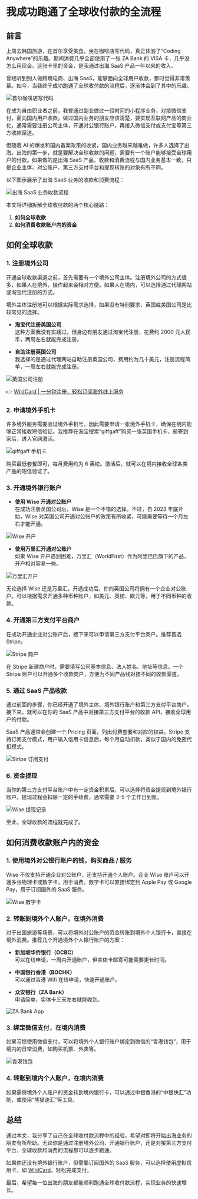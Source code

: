 # 我成功跑通了全球收付款的全流程

## 前言

上周去韩国旅游，在首尔享受美食，坐在咖啡店写代码，真正体验了“Coding Anywhere”的乐趣。期间消费几乎全部使用了一张 ZA Bank 的 VISA 卡，几乎没怎么用现金。这张卡里的资金，是我通过出海 SaaS 产品一年以来的收入。

曾经听到别人做跨境电商、出海 SaaS，能够面向全球用户收款，那时觉得非常羡慕。如今，当我终于成功跑通了全球收付款的流程后，逐渐体会到了其中的乐趣。

![首尔咖啡店写代码](https://bbtdd.com/img/6784208235849.webp)

在成为自由职业者之前，我曾通过副业做过一段时间的小程序业务，对接微信支付，面向国内用户收款。做过国内业务的朋友应该清楚，要实现互联网产品的商业化，通常需要注册公司主体，开通对公银行账户，再接入微信支付或支付宝等第三方收款渠道。

但随着 AI 的爆发和国内备案政策的收紧，国内业务越来越难做，许多人选择了出海。出海的第一步，就是要解决全球收款的问题，需要有一个账户能够接受全球用户的付款。如果做的是出海 SaaS 产品，收款和消费流程与国内业务基本一致，只是企业主体、对公账户、第三方支付平台和提现转账的对象有所不同。

以下图示展示了出海 SaaS 业务的收款和消费流程：

![出海 SaaS 业务收款流程](https://bbtdd.com/img/0035231613.webp)

本文将详细拆解全球收付款的两个核心链路：

1. **如何全球收款**
2. **如何消费收款账户内的资金**

## 如何全球收款

### 1. 注册境外公司

开通全球收款渠道之前，首先需要有一个境外公司主体。注册境外公司的方式很多，如果人在境外，操作起来会相对方便。如果人在境内，可以选择通过代理网站或淘宝代注册的方式。

境外主体注册地可以根据实际需求选择，如果没有特别要求，英国或美国公司是比较常见的选择。

- **淘宝代注册美国公司**  
  这种方案我没有实践过，但身边有朋友通过淘宝代注册，花费约 2000 元人民币，两周左右就能完成注册。
  
- **自助注册英国公司**  
  我选择的是通过代理网站自助注册英国公司，费用约为几十美元，注册流程简单，一周左右就能完成注册。

![英国公司注册](https://bbtdd.com/img/4614943862.webp)

👉 [WildCard | 一分钟注册，轻松订阅海外线上服务](https://bbtdd.com/WildCard)

### 2. 申请境外手机卡

许多境外服务需要验证境外手机号，因此需要申请一张境外手机卡，确保在境内能够正常接收短信验证。我推荐在淘宝搜索“giffgaff”购买一张英国手机卡，邮寄到家后，进入官网激活。

![giffgaff 手机卡](https://bbtdd.com/img/9319143898016252.webp)

购买最低套餐即可，每月费用约为 6 英镑。激活后，就可以在境内接收全球各类产品的短信验证了。

### 3. 开通境外银行账户

- **使用 Wise 开通对公账户**  
  在成功注册英国公司后，Wise 是一个不错的选择。不过，自 2023 年底开始，Wise 对英国公司开通对公账户的政策有所收紧，可能需要等待一个月左右才能开通。

![Wise 开户](https://bbtdd.com/img/22045298.webp)

- **使用万里汇开通对公账户**  
  如果 Wise 开户遇到困难，万里汇（WorldFirst）作为阿里巴巴旗下的产品，开户相对容易一些。

![万里汇开户](https://bbtdd.com/img/99540953542.webp)

无论选择 Wise 还是万里汇，开通成功后，你的英国公司将拥有一个企业对公账户。可以根据需求开通多种币种账户，如美元、英镑、欧元等，用于不同币种的收款。

### 4. 开通第三方支付平台商户

在成功开通企业对公账户后，接下来可以申请第三方支付平台商户。推荐首选 Stripe。

![Stripe 商户](https://bbtdd.com/img/069189993.webp)

在 Stripe 新建商户时，需要填写公司基本信息、法人姓名、地址等信息。一个 Stripe 账户可以开通多个收款商户，方便为不同产品线对接不同的收款渠道。

### 5. 通过 SaaS 产品收款

通过前面的步骤，你已经开通了境外主体、境外银行账户和第三方支付平台商户。接下来，就可以在你的 SaaS 产品中对接第三方支付平台的收款 API，接收全球用户的付款。

SaaS 产品通常会创建一个 Pricing 页面，列出付费套餐和对应的权益。Stripe 支持订阅支付模式，用户输入信用卡信息后，每个月自动扣款，类似于国内的免密代扣模式。

![Stripe 订阅支付](https://bbtdd.com/img/06992926075.webp)

### 6. 资金提现

当你的第三方支付平台账户中有一定资金积累后，可以选择将资金提现到境外银行账户。提现过程会扣除一定的手续费，通常需要 3-5 个工作日到账。

![Wise 提现记录](https://bbtdd.com/img/180339179203.webp)

至此，全球收款的流程就完成了。

## 如何消费收款账户内的资金

### 1. 使用境外对公银行账户的钱，购买商品 / 服务

Wise 不仅支持开通企业对公账户，还支持开通个人账户。企业 Wise 账户可以开通多张物理卡或数字卡，用于消费。数字卡可以直接绑定到 Apple Pay 或 Google Pay，用于订阅国外的 SaaS 服务。

![Wise 数字卡](https://bbtdd.com/img/14194533928359.webp)

### 2. 转账到境外个人账户，在境外消费

对于出国旅游等场景，可以将境外对公账户的资金转账到境外个人银行卡，直接在境外消费。推荐几个开通境外个人银行账户的方案：

- **新加坡华侨银行（OCBC）**  
  可以在线申请，一周内开通账户，但实体卡邮寄可能需要更长时间。

- **中国银行香港（BOCHK）**  
  可以通过香港 Wifi 在线申请，快速开通账户。

- **众安银行（ZA Bank）**  
  申请简单，实体卡三天左右就能收到。

![ZA Bank App](https://bbtdd.com/img/3483123578497.webp)

### 3. 绑定微信支付，在境内消费

如果习惯使用微信支付，可以将境外个人银行账户绑定到微信的“香港钱包”，用于境内的日常消费，如购买机票、外卖等。

![香港钱包](https://bbtdd.com/img/5477432355.webp)

### 4. 转账到境内个人账户，在境内消费

如果需将境外个人账户的资金转到境内银行卡，可以通过中银香港的“中银快汇”功能，或使用“熊猫速汇”等工具。

## 总结

通过本文，我分享了自己在全球收付款流程中的经验，希望对即将开始出海业务的朋友有所帮助。无论你是通过注册境外公司、开通银行账户，还是对接第三方支付平台，全球收款和消费的流程都可以逐步跑通。

如果你还没有境外银行账户，但需要订阅国外的 SaaS 服务，可以选择使用虚拟信用卡，如 [WildCard](https://bbtdd.com/WildCard)，轻松完成支付。

最后，希望每一位出海的朋友都能顺利跑通全球收付款流程，实现业务的快速增长。